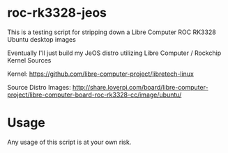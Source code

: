 # roc-rk3328-jeos

This is a testing script for stripping down a Libre Computer ROC RK3328 Ubuntu desktop images

Eventually I'll just build my JeOS distro utilizing Libre Computer / Rockchip Kernel Sources

Kernel: https://github.com/libre-computer-project/libretech-linux

Source Distro Images:
http://share.loverpi.com/board/libre-computer-project/libre-computer-board-roc-rk3328-cc/image/ubuntu/

# Usage

Any usage of this script is at your own risk.
